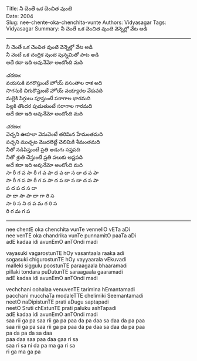 ﻿Title: నీ చెంతే ఒక చెంచిత వుంటె  
Date: 2004      
Slug: nee-chente-oka-chenchita-vunte
Authors: Vidyasagar
Tags: Vidyasagar
Summary: నీ చెంతే ఒక చెంచిత వుంటె వెన్నెల్లో వేట అడి  

-----

నీ చెంతే ఒక చెంచిత వుంటె వెన్నెల్లో వేట అడి  
నీ వెంటే ఒక చంద్రిక వుంటె పున్నమితో పాట అడి  
అదే కదా ఇది అవునేమో అంటోంది మది   

_చరణం:_  
వయసుకి వగరొస్తుంటే హోయ్ వసంతాల రాక అది  
సొగసుకి చిగురొస్తుంటే హోయ్ వయ్యారల వేకువది  
మల్లెకి సిగ్గులు పూస్తుంటే పరాగాల భారమది  
పిల్లకి తొందర పుడుతుంటే సరాగాల గారమది  
అదే కదా ఇది అవునేమో అంటోంది మది  

_చరణం:_    
వెచ్చని ఊహలా వెనువెంటే తరిమిన హేమంతమది  
పచ్చని ముచ్చట మొదలెట్టే చెలిమికి శీమంతమది   
నీతో నడిపిస్తుంటే ప్రతి అడుగు సప్తపది  
నీతో శ్రుతి చేస్తుంటే ప్రతి పలుకు అష్టపది  
అదే కదా ఇది అవునేమో అంటోంది మది  
సా రీ గ ప సా రీ గ ప పా ద ప దా స దా ద ప పా  
సా రీ గ ప సా రీ గ ప పా ద ప దా స దా ద ప పా  
ప ద ప ద స దా  
పా దా సా పా దా గా రి స  
సా రి స ని ద ప మ గ రి స  
రి గ మ గ ప   

-----

nee chentE oka chenchita vunTe vennellO vETa aDi  
nee venTE oka chandrika vunTe punnamitO paaTa aDi  
adE kadaa idi avunEmO anTOndi madi     

vayasuki vagarostunTE hOy vasantaala raaka adi  
sogasuki chigurostunTE hOy vayyaarala vEkuvadi  
malleki siggulu poostunTE paraagaala bhaaramadi  
pillaki tondara puDutunTE saraagaala gaaramadi  
adE kadaa idi avunEmO anTOndi madi  

vechchani oohalaa venuvenTE tarimina hEmantamadi  
pacchani mucchaTa modaleTTE chelimiki Seemantamadi   
neetO naDipistunTE prati aDugu saptapadi  
neetO Sruti chEstunTE prati paluku ashTapadi  
adE kadaa idi avunEmO anTOndi madi  
saa rii ga pa saa rii ga pa paa da pa daa sa daa da pa paa  
saa rii ga pa saa rii ga pa paa da pa daa sa daa da pa paa  
pa da pa da sa daa  
paa daa saa paa daa gaa ri sa  
saa ri sa ni da pa ma ga ri sa  
ri ga ma ga pa   